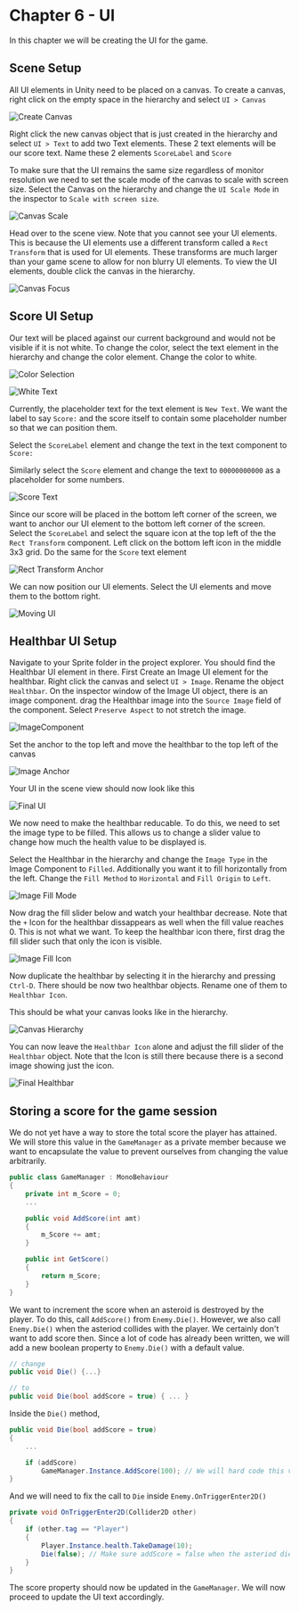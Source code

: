 # Chapter 6 - UI

In this chapter we will be creating the UI for the game.

## Scene Setup

All UI elements in Unity need to be placed on a canvas. To create a canvas, right click on the empty space in the hierarchy and select `UI > Canvas`

![Create Canvas](https://github.com/DarkDestry/Unity-GDG-Workshop/blob/master/Docs/Images/Chapter%207/CreateCanvas.png?raw=true)

Right click the new canvas object that is just created in the hierarchy and select `UI > Text` to add two Text elements. These 2 text elements will be our score text. Name these 2 elements `ScoreLabel` and `Score`

To make sure that the UI remains the same size regardless of monitor resolution we need to set the scale mode of the canvas to scale with screen size. Select the Canvas on the hierarchy and change the `UI Scale Mode` in the inspector to `Scale with screen size`.

![Canvas Scale](https://github.com/DarkDestry/Unity-GDG-Workshop/blob/master/Docs/Images/Chapter%207/CanvasScale.png?raw=true)

Head over to the scene view. Note that you cannot see your UI elements. This is because the UI elements use a different transform called a `Rect Transform` that is used for UI elements. These transforms are much larger than your game scene to allow for non blurry UI elements. To view the UI elements, double click the canvas in the hierarchy.

![Canvas Focus](https://github.com/DarkDestry/Unity-GDG-Workshop/blob/master/Docs/Images/Chapter%207/CanvasFocus.gif?raw=true)

## Score UI Setup

Our text will be placed against our current background and would not be visible if it is not white. To change the color, select the text element in the hierarchy and change the color element. Change the color to white.

![Color Selection](https://github.com/DarkDestry/Unity-GDG-Workshop/blob/master/Docs/Images/Chapter%207/ColorSelection.png?raw=true)

![White Text](https://github.com/DarkDestry/Unity-GDG-Workshop/blob/master/Docs/Images/Chapter%207/WhiteText.png?raw=true)

Currently, the placeholder text for the text element is `New Text`. We want the label to say `Score:` and the score itself to contain some placeholder number so that we can position them.

Select the `ScoreLabel` element and change the text in the text component to `Score:`

Similarly select the `Score` element and change the text to `00000000000` as a placeholder for some numbers.

![Score Text](https://github.com/DarkDestry/Unity-GDG-Workshop/blob/master/Docs/Images/Chapter%207/ScoreText.png?raw=true)

Since our score will be placed in the bottom left corner of the screen, we want to anchor our UI element to the bottom left corner of the screen. Select the `ScoreLabel` and select the square icon at the top left of the the `Rect Transform` component. Left click on the bottom left icon in the middle 3x3 grid. Do the same for the `Score` text element

![Rect Transform Anchor](https://github.com/DarkDestry/Unity-GDG-Workshop/blob/master/Docs/Images/Chapter%207/RectAnchor.png?raw=true)

We can now position our UI elements. Select the UI elements and move them to the bottom right.


![Moving UI](https://github.com/DarkDestry/Unity-GDG-Workshop/blob/master/Docs/Images/Chapter%207/MovingUI.gif?raw=true)

## Healthbar UI Setup

Navigate to your Sprite folder in the project explorer. You should find the Healthbar UI element in there. First Create an Image UI element for the healthbar. Right click the canvas and select `UI > Image`. Rename the object `Healthbar`. On the inspector window of the Image UI object, there is an image component. drag the Healthbar image into the `Source Image` field of the component. Select `Preserve Aspect` to not stretch the image.

![ImageComponent](https://github.com/DarkDestry/Unity-GDG-Workshop/blob/master/Docs/Images/Chapter%207/ImageComponent.png?raw=true)

Set the anchor to the top left and move the healthbar to the top left of the canvas

![Image Anchor](https://github.com/DarkDestry/Unity-GDG-Workshop/blob/master/Docs/Images/Chapter%207/ImageAnchor.png?raw=true)

Your UI in the scene view should now look like this

![Final UI](https://github.com/DarkDestry/Unity-GDG-Workshop/blob/master/Docs/Images/Chapter%207/FinalUI.png?raw=true)

We now need to make the healthbar reducable. To do this, we need to set the image type to be filled. This allows us to change a slider value to change how much the health value to be displayed is.

Select the Healthbar in the hierarchy and change the `Image Type` in the Image Component to `Filled`. Additionally you want it to fill horizontally from the left. Change the `Fill Method` to `Horizontal` and `Fill Origin` to `Left`.

![Image Fill Mode](https://github.com/DarkDestry/Unity-GDG-Workshop/blob/master/Docs/Images/Chapter%207/ImageFillMode.png?raw=true)

Now drag the fill slider below and watch your healthbar decrease. Note that the `+` Icon for the healthbar dissappears as well when the fill value reaches 0. This is not what we want. To keep the healthbar icon there, first drag the fill slider such that only the icon is visible. 

![Image Fill Icon](https://github.com/DarkDestry/Unity-GDG-Workshop/blob/master/Docs/Images/Chapter%207/FillIcon.png?raw=true)

Now duplicate the healthbar by selecting it in the hierarchy and pressing `Ctrl-D`. There should be now two healthbar objects. Rename one of them to `Healthbar Icon`.

This should be what your canvas looks like in the hierarchy.

![Canvas Hierarchy](https://github.com/DarkDestry/Unity-GDG-Workshop/blob/master/Docs/Images/Chapter%207/CanvasHierarchy.png?raw=true)

You can now leave the `Healthbar Icon` alone and adjust the fill slider of the `Healthbar` object. Note that the Icon is still there because there is a second image showing just the icon.

![Final Healthbar](https://github.com/DarkDestry/Unity-GDG-Workshop/blob/master/Docs/Images/Chapter%207/FinalHealthbar.gif?raw=true)

## Storing a score for the game session

We do not yet have a way to store the total score the player has attained. We will store this value in the `GameManager` as a private member because we want to encapsulate the value to prevent ourselves from changing the value arbitrarily.

```csharp
public class GameManager : MonoBehaviour
{
    private int m_Score = 0;
    ...

    public void AddScore(int amt)
    {
        m_Score += amt;
    }

    public int GetScore()
    {
        return m_Score;
    }
}
```

We want to increment the score when an asteroid is destroyed by the player. To do this, call `AddScore()` from `Enemy.Die()`. However, we also call `Enemy.Die()` when the asteriod collides with the player. We certainly don't want to add score then. Since a lot of code has already been written, we will add a new boolean property to `Enemy.Die()` with a default value.

```csharp
// change
public void Die() {...}

// to 
public void Die(bool addScore = true) { ... }
```

Inside the `Die()` method,

```csharp
public void Die(bool addScore = true)
{
    ...

    if (addScore)
        GameManager.Instance.AddScore(100); // We will hard code this value for now
}
```

And we will need to fix the call to `Die` inside `Enemy.OnTriggerEnter2D()`


```csharp
private void OnTriggerEnter2D(Collider2D other)
{
    if (other.tag == "Player")
    {
        Player.Instance.health.TakeDamage(10);
        Die(false); // Make sure addScore = false when the asteriod dies because collides with player
    }
}
```

The score property should now be updated in the `GameManager`. We will now proceed to update the UI text accordingly.